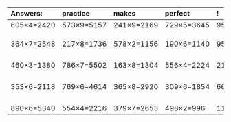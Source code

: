 | Answers: | practice | makes | perfect | ! |
| :--- | :--- | :--- | :--- | :--- |
| 605×4=2420 | 573×9=5157 | 241×9=2169 | 729×5=3645 | 953×7=6671 | 
|   |   |   |   |   | 
|   |   |   |   |   | 
|   |   |   |   |   | 
| 364×7=2548 | 217×8=1736 | 578×2=1156 | 190×6=1140 | 952×9=8568 | 
|   |   |   |   |   | 
|   |   |   |   |   | 
|   |   |   |   |   | 
|   |   |   |   |   | 
| 460×3=1380 | 786×7=5502 | 163×8=1304 | 556×4=2224 | 214×4=856 | 
|   |   |   |   |   | 
|   |   |   |   |   | 
|   |   |   |   |   | 
|   |   |   |   |   | 
| 353×6=2118 | 769×6=4614 | 365×8=2920 | 309×6=1854 | 660×5=3300 | 
|   |   |   |   |   | 
|   |   |   |   |   | 
|   |   |   |   |   | 
|   |   |   |   |   | 
| 890×6=5340 | 554×4=2216 | 379×7=2653 | 498×2=996 | 112×3=336 | 

